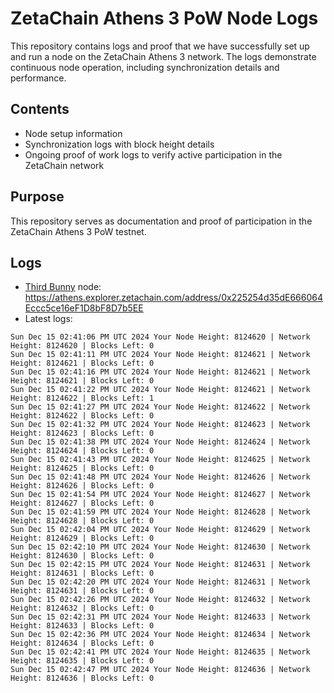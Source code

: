 # ZetaChain Athens 3 PoW Node Logs
This repository contains logs and proof that we have successfully set up and run a node on the ZetaChain Athens 3 network. The logs demonstrate continuous node operation, including synchronization details and performance.

## Contents
- Node setup information
- Synchronization logs with block height details
- Ongoing proof of work logs to verify active participation in the ZetaChain network

## Purpose
This repository serves as documentation and proof of participation in the ZetaChain Athens 3 PoW testnet.

## Logs

- [Third Bunny](https://thirdbunny.xyz/) node: https://athens.explorer.zetachain.com/address/0x225254d35dE666064Eccc5ce16eF1D8bF8D7b5EE
- Latest logs:
```
Sun Dec 15 02:41:06 PM UTC 2024 Your Node Height: 8124620 | Network Height: 8124620 | Blocks Left: 0
Sun Dec 15 02:41:11 PM UTC 2024 Your Node Height: 8124621 | Network Height: 8124621 | Blocks Left: 0
Sun Dec 15 02:41:16 PM UTC 2024 Your Node Height: 8124621 | Network Height: 8124621 | Blocks Left: 0
Sun Dec 15 02:41:22 PM UTC 2024 Your Node Height: 8124621 | Network Height: 8124622 | Blocks Left: 1
Sun Dec 15 02:41:27 PM UTC 2024 Your Node Height: 8124622 | Network Height: 8124622 | Blocks Left: 0
Sun Dec 15 02:41:32 PM UTC 2024 Your Node Height: 8124623 | Network Height: 8124623 | Blocks Left: 0
Sun Dec 15 02:41:38 PM UTC 2024 Your Node Height: 8124624 | Network Height: 8124624 | Blocks Left: 0
Sun Dec 15 02:41:43 PM UTC 2024 Your Node Height: 8124625 | Network Height: 8124625 | Blocks Left: 0
Sun Dec 15 02:41:48 PM UTC 2024 Your Node Height: 8124626 | Network Height: 8124626 | Blocks Left: 0
Sun Dec 15 02:41:54 PM UTC 2024 Your Node Height: 8124627 | Network Height: 8124627 | Blocks Left: 0
Sun Dec 15 02:41:59 PM UTC 2024 Your Node Height: 8124628 | Network Height: 8124628 | Blocks Left: 0
Sun Dec 15 02:42:04 PM UTC 2024 Your Node Height: 8124629 | Network Height: 8124629 | Blocks Left: 0
Sun Dec 15 02:42:10 PM UTC 2024 Your Node Height: 8124630 | Network Height: 8124630 | Blocks Left: 0
Sun Dec 15 02:42:15 PM UTC 2024 Your Node Height: 8124631 | Network Height: 8124631 | Blocks Left: 0
Sun Dec 15 02:42:20 PM UTC 2024 Your Node Height: 8124631 | Network Height: 8124631 | Blocks Left: 0
Sun Dec 15 02:42:26 PM UTC 2024 Your Node Height: 8124632 | Network Height: 8124632 | Blocks Left: 0
Sun Dec 15 02:42:31 PM UTC 2024 Your Node Height: 8124633 | Network Height: 8124633 | Blocks Left: 0
Sun Dec 15 02:42:36 PM UTC 2024 Your Node Height: 8124634 | Network Height: 8124634 | Blocks Left: 0
Sun Dec 15 02:42:41 PM UTC 2024 Your Node Height: 8124635 | Network Height: 8124635 | Blocks Left: 0
Sun Dec 15 02:42:47 PM UTC 2024 Your Node Height: 8124636 | Network Height: 8124636 | Blocks Left: 0
```
